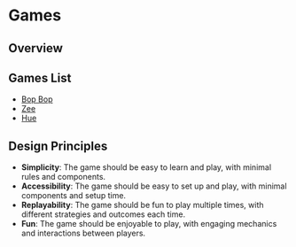 # Games

## Overview

## Games List

- [Bop Bop](BopBop/rules.md)
- [Zee](Zee/rules.md)
- [Hue](Hue/rules.md)

## Design Principles

- **Simplicity**: The game should be easy to learn and play, with minimal rules and components.
- **Accessibility**: The game should be easy to set up and play, with minimal components and setup time.
- **Replayability**: The game should be fun to play multiple times, with different strategies and outcomes each time.
- **Fun**: The game should be enjoyable to play, with engaging mechanics and interactions between players.

